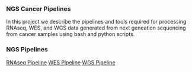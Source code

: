 ### NGS Cancer Pipelines
In this project we describe the pipelines and tools required for processing RNAseq, WES, and WGS data generated from next geneation sequencing from cancer samples using bash and python scripts.

### NGS Pipelines
[RNAseq Pipeline](Scripts/RNAseq)
[WES Pipeline](Scripts/WES)
[WGS Pipeline](Scripts/WGS)
